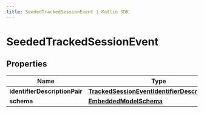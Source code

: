 ```yaml
---
title: SeededTrackedSessionEvent | Kotlin SDK
---
```




# SeededTrackedSessionEvent

## Properties
Name | Type | Description | Notes
------------ | ------------- | ------------- | -------------
**identifierDescriptionPair** | [**TrackedSessionEventIdentifierDescriptionPairs**](TrackedSessionEventIdentifierDescriptionPairs) |  | 
**schema** | [**EmbeddedModelSchema**](EmbeddedModelSchema) |  |  [optional]




